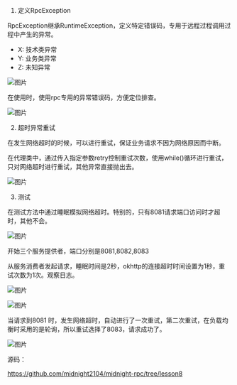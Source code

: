 1. 定义RpcException

RpcException继承RuntimeException，定义特定错误码，专用于远程过程调用过程中产生的异常。

- X: 技术类异常
- Y: 业务类异常
- Z: 未知异常

![图片](https://mmbiz.qpic.cn/sz_mmbiz_png/rw1wCRwDbgaLrCWMXqja7DfhicRwyhbg9r7dYB7HfN27lRwSdphxwDJHoAyJRZKibuDdbJ001Of1oiaqztY450auw/640?wx_fmt=png&from=appmsg&tp=webp&wxfrom=5&wx_lazy=1&wx_co=1)

在使用时，使用rpc专用的异常错误码，方便定位排查。

![图片](https://mmbiz.qpic.cn/sz_mmbiz_png/rw1wCRwDbgaLrCWMXqja7DfhicRwyhbg9a0ibBlEZL2vibWXoVj1XAeL04WYKwV2CibC2nL7siaykOtHklCHTGTZcsg/640?wx_fmt=png&from=appmsg&tp=webp&wxfrom=5&wx_lazy=1&wx_co=1)

2. 超时异常重试

在发生网络超时的时候，可以进行重试，保证业务请求不因为网络原因而中断。

在代理类中，通过传入指定参数retry控制重试次数，使用while()循环进行重试，只对网络超时进行重试，其他异常直接抛出去。

![图片](https://mmbiz.qpic.cn/sz_mmbiz_png/rw1wCRwDbgaLrCWMXqja7DfhicRwyhbg9HfzavHlu4FGcqic4oEibMj2VPHVh9LyxCzNibgJQ1XIaIia2mMzZYWEwwQ/640?wx_fmt=png&from=appmsg&tp=webp&wxfrom=5&wx_lazy=1&wx_co=1)

3. 测试

在测试方法中通过睡眠模拟网络超时。特别的，只有8081请求端口访问时才超时，其他不会。

![图片](https://mmbiz.qpic.cn/sz_mmbiz_png/rw1wCRwDbgaLrCWMXqja7DfhicRwyhbg9XRl3xrAPLSXIkOU2RThiaP0bl9Ujbe7g79IBoj9SaALujJPfLbXV8Zw/640?wx_fmt=png&from=appmsg&tp=webp&wxfrom=5&wx_lazy=1&wx_co=1)

开始三个服务提供者，端口分别是8081,8082,8083

从服务消费者发起请求，睡眠时间是2秒，okhttp的连接超时时间设置为1秒，重试次数为1次。观察日志。

![图片](https://mmbiz.qpic.cn/sz_mmbiz_png/rw1wCRwDbgaLrCWMXqja7DfhicRwyhbg9bwmtnqib1iayTCiceaTsEMz0v1YeSPgZeSKhPc1oleTv3tkKnQjPNHNRg/640?wx_fmt=png&from=appmsg&tp=webp&wxfrom=5&wx_lazy=1&wx_co=1)

![图片](https://mmbiz.qpic.cn/sz_mmbiz_png/rw1wCRwDbgaLrCWMXqja7DfhicRwyhbg98jMRgiaKq2yMia81EMQ0U4eO5zATA4rZJWL31SibFiaQL8bcRLCiaxYj6fQ/640?wx_fmt=png&from=appmsg&tp=webp&wxfrom=5&wx_lazy=1&wx_co=1)

当请求到8081 时，发生网络超时，自动进行了一次重试，第二次重试，在负载均衡时采用的是轮询，所以重试选择了8083，请求成功了。

![图片](https://mmbiz.qpic.cn/sz_mmbiz_png/rw1wCRwDbgaLrCWMXqja7DfhicRwyhbg97Q5kNaUspicuIRX6xvcH200iaJLdFcBvRtX03BWOicEn5kB5QfuObF40Q/640?wx_fmt=png&from=appmsg&tp=webp&wxfrom=5&wx_lazy=1&wx_co=1)

源码：

https://github.com/midnight2104/midnight-rpc/tree/lesson8